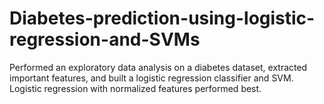 # Diabetes-prediction-using-logistic-regression-and-SVMs
Performed an exploratory data analysis on a diabetes dataset, extracted important features, and built a logistic regression classifier and SVM. Logistic regression with normalized features performed best.
